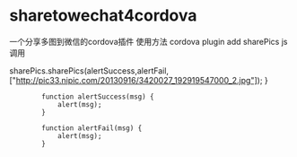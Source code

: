 # sharetowechat4cordova
一个分享多图到微信的cordova插件
使用方法 cordova plugin add  sharePics
js调用  


sharePics.sharePics(alertSuccess,alertFail,["http://pic33.nipic.com/20130916/3420027_192919547000_2.jpg"]);
                }
            
            function alertSuccess(msg) {
                alert(msg);
            }
            
            function alertFail(msg) {
                alert(msg);
            }
